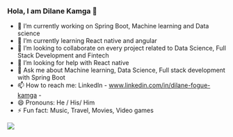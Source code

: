 ### Hola, I am Dilane Kamga 👋


- 🔭 I’m currently working on Spring Boot, Machine learning and Data science
- 🌱 I’m currently learning React native and angular
- 👯 I’m looking to collaborate on every project related to Data Science, Full Stack Development and Fintech
- 🤔 I’m looking for help with React native 
- 💬 Ask me about Machine learning, Data Science, Full stack development with Spring Boot
- 📫 How to reach me: LinkedIn -  www.linkedin.com/in/dilane-fogue-kamga - 
- 😄 Pronouns: He / His/ Him
- ⚡ Fun fact: Music, Travel, Movies, Video games

<img src="https://github-readme-stats.vercel.app/api?username=Dilane-Kamga&&show_icons=true&title_color=ffffff&icon_color=bb2acf&text_color=daf7dc&bg_color=151515">
